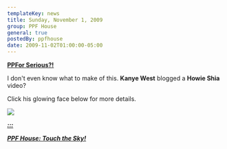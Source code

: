 ```yaml
---
templateKey: news
title: Sunday, November 1, 2009
group: PPF House
general: true
postedBy: ppfhouse
date: 2009-11-02T01:00:00-05:00
---
```

[**PPFor Serious?!**](http://ppfhouse.bandcamp.com)

I don't even know what to make of this. **Kanye West** blogged a **Howie Shia** video?

Click his glowing face below for more details.

[![](http://idolator.com/assets/images/idolator/2008/12/kanye_west-gal-products.jpg)](http://www.kanyeuniversecity.com/blog/?em3106=241030_-1__0_~0_-1_10_2009_0_0&em3298=&em3282=&em3281=&em3161=)

[***:::*** ](http://www.kanyeuniversecity.com/blog/?em3106=241030_-1__0_~0_-1_10_2009_0_0&em3298=&em3282=&em3281=&em3161=)

[***PPF House: Touch the Sky!***](http://www.kanyeuniversecity.com/blog/?em3106=241030_-1__0_~0_-1_10_2009_0_0&em3298=&em3282=&em3281=&em3161=)